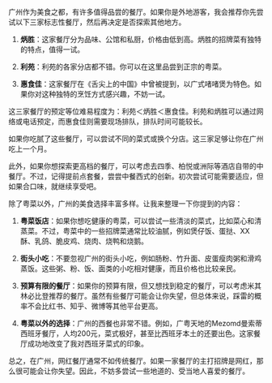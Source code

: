 广州作为美食之都，有许多值得品尝的餐厅。如果你是外地游客，我会推荐你先尝试以下三家标志性餐厅，然后再决定是否探索其他地方。

1. **炳胜**：这家餐厅分为品味、公馆和私厨，价格由低到高。炳胜的招牌菜有独特的特点，值得一试。
    
2. **利苑**：利苑的各家分店都不错。你可以在这里品尝到正宗的粤菜。
    
3. **惠食佳**：这家餐厅在《舌尖上的中国》中曾被提到，以广式啫啫煲为特色。如果你对这种独特的烹饪方式感兴趣，不妨一试。
    

这三家餐厅的预定等位难易程度为：利苑＜炳胜＜惠食佳。利苑和炳胜可以通过网络或电话预定，而惠食佳则需要现场排队，排队时间可能较长。

如果你吃腻了这些餐厅，可以尝试不同的菜式或换个分店。这三家足够让你在广州吃上一个月。

此外，如果你想探索更高档的餐厅，可以考虑去四季、柏悦或洲际等酒店自带的中餐厅。不过，记得提前点套餐，尝尝中餐西式的创新。初次尝试可能需要适应，但如果合口味，就继续享受吧。

除了粤菜以外，广州的美食选择丰富多样。让我来整理一下你提到的内容：

1. **粤菜饭店**：如果你想吃健康的粤菜，可以尝试一些清淡的菜式，比如菜心和清蒸菜。不过，粤菜中的一些招牌菜通常比较油腻，例如煲仔饭、蛋挞、XX酥、乳鸽、脆皮鸡、烧肉、烧鸭和烧鹅。
    
2. **街头小吃**：不要忽视广州的街头小吃，例如肠粉、竹升面、皮蛋瘦肉粥和滑鸡蒸饭。这些粥、粉、饭、面类的小吃相对健康，而且价格也比较亲民。
    
3. **预算有限的餐厅**：如果你的预算有限，但又想找到稳定的餐厅，可以考虑米其林必比登推荐的餐厅。虽然有些餐厅可能会让你失望，但总体来说，踩雷的概率不会比红书、知乎、微博等其他平台更高。
    
4. **粤菜以外的选择**：广州的西餐也非常不错。例如，广粤天地的Mezomd曼索蒂西班牙餐厅，人均200元，菜式极好，甚至比西班牙本土的还要出色。这家餐厅成功地改变了我对西班牙菜式的印象。
    

总之，在广州，网红餐厅通常不如传统餐厅。如果一家餐厅的主打招牌是网红，那么很可能会让你失望。因此，不妨多尝试一些地道的、受当地人喜爱的餐厅。